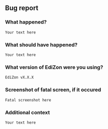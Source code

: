## Bug report

### What happened?
  `Your text here`

### What should have happened?
  `Your text here`
  
### What version of EdiZon were you using?
  `EdiZon vX.X.X`
  
### Screenshot of fatal screen, if it occured
  `Fatal screenshot here`
  
### Additional context
  `Your text here`
